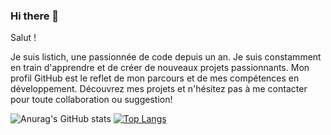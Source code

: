 ### Hi there 👋

Salut ! 

Je suis  listich, une passionnée de code depuis un an.
Je suis constamment en train d'apprendre et de créer de nouveaux projets passionnants. 
Mon profil GitHub est le reflet de mon parcours et de mes compétences en développement.
Découvrez mes projets et n'hésitez pas à me contacter pour toute collaboration ou suggestion!

![Anurag's GitHub stats](https://github-readme-stats.vercel.app/api?username=Listich&show_icons=true&theme=radical)
[![Top Langs](https://github-readme-stats.vercel.app/api/top-langs/?username=anuraghazra&layout=pie)](https://github.com/anuraghazra/github-readme-stats)
